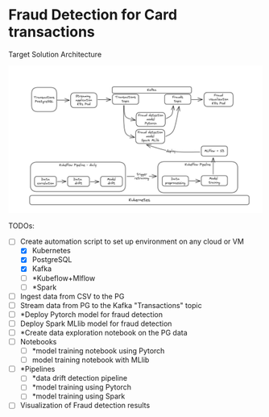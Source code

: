# Fraud Detection for Card transactions

Target Solution Architecture

![img.png](img.png)

TODOs:
- [ ] Create automation script to set up environment on any cloud or VM
  - [X] Kubernetes
  - [X] PostgreSQL
  - [X] Kafka
  - [ ] *Kubeflow+Mlflow
  - [ ] *Spark
- [ ] Ingest data from CSV to the PG
- [ ] Stream data from PG to the Kafka "Transactions" topic
- [ ] *Deploy Pytorch model for fraud detection
- [ ] Deploy Spark MLlib model for fraud detection 
- [ ] *Create data exploration notebook on the PG data
- [ ] Notebooks
  - [ ] *model training notebook using Pytorch
  - [ ] model training notebook with MLlib
- [ ] *Pipelines
  - [ ] *data drift detection pipeline
  - [ ] *model training using Pytorch
  - [ ] *model training using Spark
- [ ] Visualization of Fraud detection results

